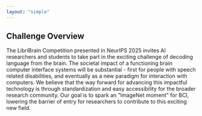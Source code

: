 ```yaml
---
layout: "simple"
---
```


## Challenge Overview

The LibriBrain Competition presented in NeurIPS 2025 invites AI researchers and students to take part in the exciting challenge of decoding language from the brain. The societal impact of a functioning brain computer interface systems will be substantial - first for people with speech related disabilities, and eventually as a new paradigm for interaction with computers. 
We believe that the way forward for advancing this impactful technology is through standardization and easy accessibility for the broader research community. Our goal is to spark an "ImageNet moment" for BCI, lowering the barrier of entry for researchers to contribute to this exciting new field.
